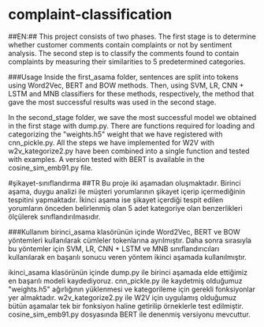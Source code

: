 # complaint-classification
##EN:##
This project consists of two phases. The first stage is to determine whether customer comments contain complaints or not by sentiment analysis.
The second step is to classify the comments found to contain complaints by measuring their similarities to 5 predetermined categories.

###Usage
Inside the first_asama folder, sentences are split into tokens using Word2Vec, BERT and BOW methods.
Then, using SVM, LR, CNN + LSTM and MNB classifiers for these methods, respectively, the method that gave the most successful results was used in the second stage.

In the second_stage folder, we save the most successful model we obtained in the first stage with dump.py.
There are functions required for loading and categorizing the "weights.h5" weight that we have registered with cnn_pickle.py.
All the steps we have implemented for W2V with w2v_kategorize2.py have been combined into a single function and tested with examples.
A version tested with BERT is available in the cosine_sim_emb91.py file.




#şikayet-sınıflandırma
##TR
Bu proje iki aşamadan oluşmaktadır. Birinci aşama, duygu analizi ile müşteri yorumlarının şikayet içerip içermediğinin tespitini yapmaktadır.
İkinci aşama ise şikayet içerdiği tespit edilen yorumların önceden belirlenmiş olan 5 adet kategoriye olan benzerlikleri ölçülerek sınıflandırılmasıdır.

###Kullanım
birinci_asama klasörünün içinde Word2Vec, BERT ve BOW yöntemleri kullanılarak cümleler tokenlarına ayrılmıştır. 
Daha sonra sırasıyla bu yöntemler için SVM, LR, CNN + LSTM ve MNB sınıflandırıcıları kullanılarak en başarılı sonucu veren yöntem ikinci aşamada kullanılmıştır.

ikinci_asama klasörünün içinde dump.py ile birinci aşamada elde ettiğimiz en başarılı modeli kaydediyoruz.
cnn_pickle.py ile kaydetmiş olduğumuz "weights.h5" ağırlığının yüklenmesi ve kategorileme için gerekli fonksiyonlar yer almaktadır.
w2v_kategorize2.py ile W2V için uygulamış olduğumuz bütün aşamalar tek bir fonksiyon haline getirilip örneklerle test edilmiştir.
cosine_sim_emb91.py dosyasında BERT ile denenmiş versiyonu mevcuttur.

